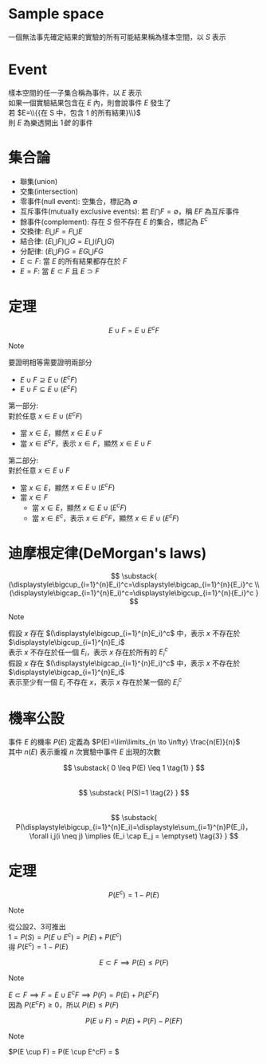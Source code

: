 # Sample space
一個無法事先確定結果的實驗的所有可能結果稱為樣本空間，以 $S$ 表示
# Event
樣本空間的任一子集合稱為事件，以 $E$ 表示  
如果一個實驗結果包含在 $E$ 內，則會說事件 $E$ 發生了  
若 $E=\\{{在 S 中，包含 1 的所有結果}\\}$  
則 $E$ 為樂透開出 $1號$ 的事件 
# 集合論
- 聯集(union)
- 交集(intersection)
- 零事件(null event): 空集合，標記為 $\emptyset$
- 互斥事件(mutually exclusive events): 若 $E \bigcap F = \emptyset$，稱 $E$$F$ 為互斥事件
- 餘事件(complement): 存在 $S$ 但不存在 $E$ 的集合，標記為 $E^c$
- 交換律: $E \bigcup F = F \bigcup E$
- 結合律: $(E \bigcup F) \bigcup G = E \bigcup (F \bigcup G)$
- 分配律: $(E \bigcup F)G = EG \bigcup FG$
- $E \subset F$: 當 $E$ 的所有結果都存在於 $F$
- $E = F$: 當 $E \subset F$ 且 $E \supset F$
# 定理
$$
E \cup F=E \cup E^cF
$$
> [!NOTE]
> 要證明相等需要證明兩部分  
> - $E \cup F \supseteq E \cup (E^cF)$  
> - $E \cup F \subseteq E \cup (E^cF)$
>   
> 第一部分:  
> 對於任意 $x \in E \cup (E^cF)$ 
> - 當 $x \in E$，顯然 $x \in E \cup F$
> - 當 $x \in E^cF$，表示 $x \in F$，顯然 $x \in E \cup F$
>
> 第二部分:  
> 對於任意 $x \in E \cup F$  
> - 當 $x \in E$，顯然 $x \in E \cup (E^cF)$
> - 當 $x \in F$
>   - 當 $x \in E$，顯然 $x \in E \cup (E^cF)$
>   - 當 $x \in E^c$，表示 $x \in E^cF$，顯然 $x \in E \cup (E^cF)$

# 迪摩根定律(DeMorgan's laws)
$$
\substack{
(\displaystyle\bigcup_{i=1}^{n}E_i)^c=\displaystyle\bigcap_{i=1}^{n}{E_i}^c \\  
(\displaystyle\bigcap_{i=1}^{n}E_i)^c=\displaystyle\bigcup_{i=1}^{n}{E_i}^c
}
$$
> [!Note]
> 假設 $x$ 存在 $(\displaystyle\bigcup_{i=1}^{n}E_i)^c$ 中，表示 $x$ 不存在於 $\displaystyle\bigcup_{i=1}^{n}E_i$  
> 表示 $x$ 不存在於任一個 $E_i$，表示 $x$ 存在於所有的 ${E_i}^c$  
> 假設 $x$ 存在 $(\displaystyle\bigcap_{i=1}^{n}E_i)^c$ 中，表示 $x$ 不存在於 $\displaystyle\bigcap_{i=1}^{n}E_i$  
> 表示至少有一個 $E_i$ 不存在 $x$，表示 $x$ 存在於某一個的 ${E_i}^c$
# 機率公設
事件 $E$ 的機率 $P(E)$ 定義為 $P(E)=\lim\limits_{n \to \infty} \frac{n(E)}{n}$  
其中 $n(E)$ 表示重複 $n$ 次實驗中事件 $E$ 出現的次數  

$$
\substack{
0 \leq P(E) \leq 1 \tag{1} 
}
$$  
$$
\substack{
P(S)=1 \tag{2} 
}
$$  
$$
\substack{
P(\displaystyle\bigcup_{i=1}^{n}E_i)=\displaystyle\sum_{i=1}^{n}P(E_i)，\forall i,j(i \neq j) \implies (E_i \cap E_j = \emptyset) \tag{3} 
}
$$
# 定理
$$
P(E^c)=1-P(E)
$$
> [!NOTE]
> 從公設2、3可推出  
> $1 = P(S) = P(E \cup E^c) = P(E) + P(E^c)$  
> 得 $P(E^c)=1-P(E)$

$$
E \subset F \implies P(E) \leq P(F)
$$
> [!NOTE]
> $E \subset F \implies F = E \cup E^cF \implies P(F)=P(E)+P(E^cF)$  
> 因為 $P(E^cF) \geq 0$，所以 $P(E) \leq P(F)$

$$
P(E \cup F)=P(E)+P(F)-P(EF)
$$
> [!NOTE]
> $P(E \cup F) = P(E \cup E^cF) = $  
